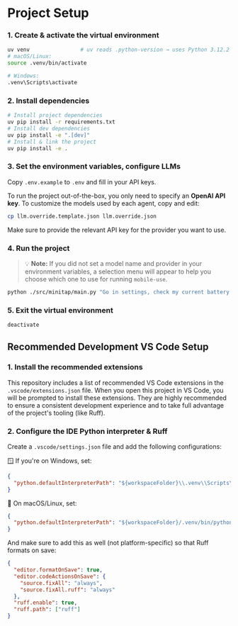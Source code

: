 # Project Setup

### 1. **Create & activate the virtual environment**

```bash
uv venv                # uv reads .python-version → uses Python 3.12.2
# macOS/Linux:
source .venv/bin/activate

# Windows:
.venv\Scripts\activate
```

### 2. **Install dependencies**

```bash
# Install project dependencies
uv pip install -r requirements.txt
# Install dev dependencies
uv pip install -e ".[dev]"
# Install & link the project
uv pip install -e .
```

### 3. **Set the environment variables, configure LLMs**

Copy `.env.example` to `.env` and fill in your API keys.

To run the project out-of-the-box, you only need to specify an **OpenAI API key**.
To customize the models used by each agent, copy and edit:

```bash
cp llm.override.template.json llm.override.json
```

Make sure to provide the relevant API key for the provider you want to use.

### 4. **Run the project**

> 💡 **Note:** If you did not set a model name and provider in your environment variables, a selection menu will appear to help you choose which one to use for running `mobile-use`.

```bash
python ./src/minitap/main.py "Go in settings, check my current battery level"
```

### 5. **Exit the virtual environment**

```bash
deactivate
```

## Recommended Development VS Code Setup

### 1. **Install the recommended extensions**

This repository includes a list of recommended VS Code extensions in the `.vscode/extensions.json` file. When you open this project in VS Code, you will be prompted to install these extensions. They are highly recommended to ensure a consistent development experience and to take full advantage of the project's tooling (like Ruff).

### 2. **Configure the IDE Python interpreter & Ruff**

Create a `.vscode/settings.json` file and add the following configurations:

🪟 If you're on Windows, set:

```json
{
  "python.defaultInterpreterPath": "${workspaceFolder}\\.venv\\Scripts\\python.exe"
}
```

🐧 On macOS/Linux, set:

```json
{
  "python.defaultInterpreterPath": "${workspaceFolder}/.venv/bin/python"
}
```

And make sure to add this as well (not platform-specific) so that Ruff formats on save:

```json
{
  "editor.formatOnSave": true,
  "editor.codeActionsOnSave": {
    "source.fixAll": "always",
    "source.fixAll.ruff": "always"
  },
  "ruff.enable": true,
  "ruff.path": ["ruff"]
}
```
